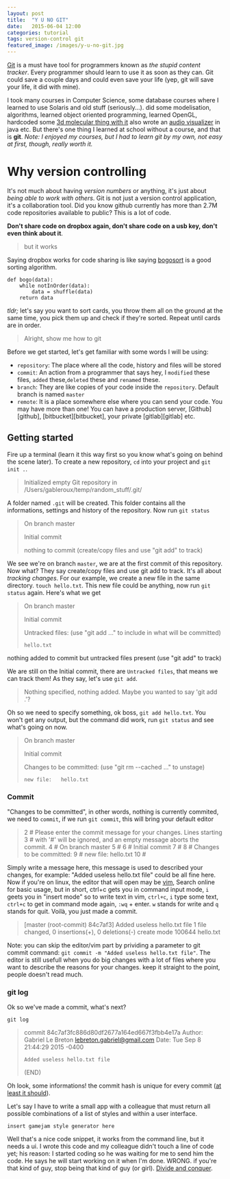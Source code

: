```yaml
---
layout: post
title:  "Y U NO GIT"
date:   2015-06-04 12:00
categories: tutorial
tags: version-control git
featured_image: /images/y-u-no-git.jpg
---
```


[Git][git] is a must have tool for programmers known as *the stupid content tracker*. Every programmer should learn to use it as soon as they can. Git could save a couple days and could even save your life (yep, git will save your life, it did with mine). 

<!-- more -->

I took many courses in Computer Science, some database courses where I learned to use Solaris and old stuff (seriously...). did some modelisation, algorithms, learned object oriented programming, learned OpenGL, hardcoded some [3d molecular thing with it][opengl-3d-molecules-hardecoded-xyz] also wrote an [audio visualizer][IndustrialSoundsAndStuff] in java etc. But there's one thing I learned at school without a course, and that is **git**. *Note: I enjoyed my courses, but I had to learn git by my own, not easy at first, though, really worth it.*
  
# Why version controlling
It's not much about having _version numbers_ or anything, it's just about *being able to work with others*. Git is not just a version control application, it's a collaboration tool. Did you know github currently has more than 2.7M code repositories available to public? This is a lot of code. 

**Don't share code on dropbox again, don't share code on a usb key, don't even think about it**.

> but it works

Saying dropbox works for code sharing is like saying [bogosort][bogosort] is a good sorting algorithm.

    def bogo(data):
        while notInOrder(data):
            data = shuffle(data)
        return data

*tldr;* let's say you want to sort cards, you throw them all on the ground at the same time, you pick them up and check if they're sorted. Repeat until cards are in order.

> Alright, show me how to git

Before we get started, let's get familiar with some words I will be using:

* `repository`: The place where all the code, history and files will be stored
* `commit`: An action from a programmer that says hey, I `modified` these files, `added` these,`deleted` these and `renamed` these.
* `branch`: They are like copies of your code inside the `repository`. Default branch is named `master`
* `remote`: It is a place somewhere else where you can send your code. You may have more than one! You can have a production server, [Github][github], [bitbucket][bitbucket], your private [gitlab][gitlab] etc.

## Getting started

Fire up a terminal (learn it this way first so you know what's going on behind the scene later). To create a new repository, `cd` into your project and `git init .`.

> Initialized empty Git repository in /Users/gableroux/temp/random_stuff/.git/

A folder named `.git` will be created. This folder contains all the informations, settings and history of the repository. Now run `git status`

> On branch master
> 
> Initial commit
> 
> nothing to commit (create/copy files and use "git add" to track)    

We see we're on branch `master`, we are at the first commit of this repository. Now what? They say create/copy files and use git add to track. It's all about *tracking changes*. For our example, we create a new file in the same directory. `touch hello.txt`. This new file could be anything, now run `git status` again. Here's what we get

> On branch master
> 
> Initial commit
> 
> Untracked files:
>   (use "git add <file>..." to include in what will be committed)
> 
>     hello.txt

nothing added to commit but untracked files present (use "git add" to track)

We are still on the Initial commit, there are `Untracked files`, that means we can track them! As they say, let's use `git add`.

> Nothing specified, nothing added.
> Maybe you wanted to say 'git add .'?

Oh so we need to specify something, ok boss, `git add hello.txt`. You won't get any output, but the command did work, run `git status` and see what's going on now.

> On branch master
> 
> Initial commit
> 
> Changes to be committed:
>   (use "git rm --cached <file>..." to unstage)
> 
>     new file:   hello.txt

### Commit

"Changes to be committed", in other words, nothing is currently commited, we need to `commit`, if we run `git commit`, this will bring your default editor

> 2 # Please enter the commit message for your changes. Lines starting
> 3 # with '#' will be ignored, and an empty message aborts the commit.
> 4 # On branch master
> 5 #
> 6 # Initial commit
> 7 #
> 8 # Changes to be committed:
> 9 #       new file:   hello.txt
> 10 #

Simply write a message here, this message is used to described your changes, for example: "Added useless hello.txt file" could be all fine here. Now if you're on linux, the editor that will open may be [vim][vim], Search online for basic usage, but in short, ctrl+c gets you in command input mode, `i` geets you in "insert mode" so to write text in vim, `ctrl+c`, `i` type some text, `ctrl+c` to get in command mode again, `:wq` + enter. `w` stands for write and `q` stands for quit. Voilà, you just made a commit.

> [master (root-commit) 84c7af3] Added useless hello.txt file
> 1 file changed, 0 insertions(+), 0 deletions(-)
> create mode 100644 hello.txt

Note: you can skip the editor/vim part by prividing a parameter to git commit command: `git commit -m "Added useless hello.txt file"`. The editor is still usefull when you do big changes with a lot of files where you want to describe the reasons for your changes. keep it straight to the point, people doesn't read much.

### git log

Ok so we've made a commit, what's next?

    git log

> commit 84c7af3fc886d80df2677a164ed667f3fbb4e17a
> Author: Gabriel Le Breton <lebreton.gabriel@gmail.com>
> Date:   Tue Sep 8 21:44:29 2015 -0400
>
>     Added useless hello.txt file
> (END)

Oh look, some informations! the commit hash is unique for every commit ([at least it should][how-much-of-a-git-sha-is-generally-considered-necessary-to-uniquely-identify-a]).

Let's say I have to write a small app with a colleague that must return all possible combinations of a list of styles and within a user interface.

    insert gamejam style generator here

Well that's a nice code snippet, it works from the command line, but it needs a ui. I wrote this code and my colleague didn't touch a line of code yet; his reason: I started coding so he was waiting for me to send him the code. He says he will start working on it when I'm done. WRONG. if you're that kind of guy, stop being that kind of guy (or girl). [Divide and conquer](https://en.wikipedia.org/wiki/Divide_and_conquer_algorithms).

[git]: http://www.git.com
[opengl-3d-molecules-hardecoded-xyz]: https://github.com/GabLeRoux/opengl-3d-molecules-hardecoded-xyz
[IndustrialSoundsAndStuff]: https://github.com/GabLeRoux/IndustrialSoundsAndStuff
[bogosort]: https://en.wikipedia.org/wiki/Bogosort
[vim]: http://www.vim.org
[how-much-of-a-git-sha-is-generally-considered-necessary-to-uniquely-identify-a]: http://stackoverflow.com/questions/18134627/how-much-of-a-git-sha-is-generally-considered-necessary-to-uniquely-identify-a
